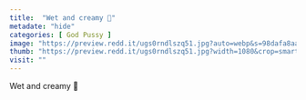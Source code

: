 ```yaml
---
title:  "Wet and creamy 🥵"
metadate: "hide"
categories: [ God Pussy ]
image: "https://preview.redd.it/ugs0rndlszq51.jpg?auto=webp&s=98dafa8aad2186db140c495428f03f1660de79f5"
thumb: "https://preview.redd.it/ugs0rndlszq51.jpg?width=1080&crop=smart&auto=webp&s=0a0c3a37dce910cbd71b88bdbb0e33bd057509b6"
visit: ""
---
```

Wet and creamy 🥵
